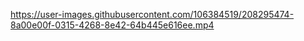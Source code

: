 

https://user-images.githubusercontent.com/106384519/208295474-8a00e00f-0315-4268-8e42-64b445e616ee.mp4

